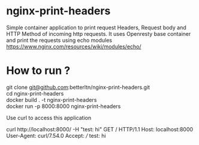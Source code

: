 # nginx-print-headers

Simple container application to print request Headers, Request body and HTTP Method of incoming http requests. It uses Openresty base container and print the requests using echo modules
https://www.nginx.com/resources/wiki/modules/echo/

# How to run ?

git clone git@github.com:betterltn/nginx-print-headers.git </br>
cd nginx-print-headers </br>
docker build . -t nginx-print-headers </br>
docker run -p 8000:8000 nginx-print-headers </br>


Use curl to access this application </br>

curl http://localhost:8000/ -H "test: hi"
GET / HTTP/1.1
Host: localhost:8000
User-Agent: curl/7.54.0
Accept: */*
test: hi
 

